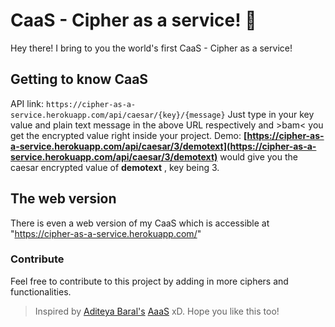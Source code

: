# CaaS - Cipher as a service! 🔐
Hey there! I bring to you the world's first CaaS - Cipher as a service!

## Getting to know CaaS
API link: `https://cipher-as-a-service.herokuapp.com/api/caesar/{key}/{message}`
Just type in your key value and plain text message in the above URL respectively and >bam< you get the encrypted value right inside your project. 
Demo: **[https://cipher-as-a-service.herokuapp.com/api/caesar/3/demotext](https://cipher-as-a-service.herokuapp.com/api/caesar/3/demotext)** would give you the caesar encrypted value of **demotext** , key being 3.

## The web version
There is even a web version of my CaaS which is accessible at "https://cipher-as-a-service.herokuapp.com/"

### Contribute
Feel free to contribute to this project by adding in more ciphers and functionalities.


> Inspired by [Aditeya Baral's](https://github.com/aditeyabaral) [AaaS](https://github.com/aditeyabaral/arithmetic-as-a-service) xD. Hope you like this too!